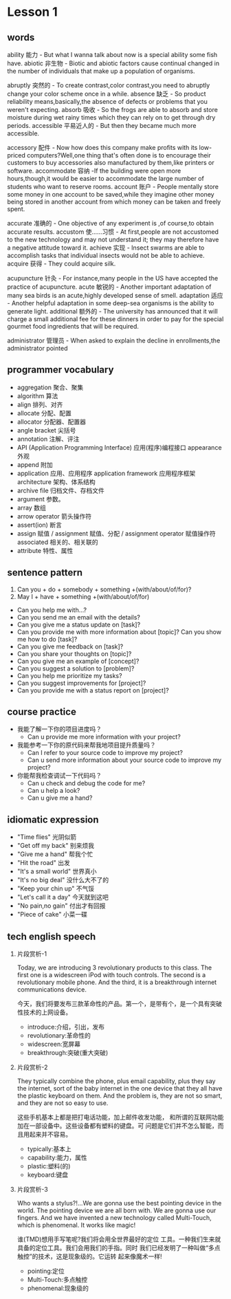 # Lesson 1

## words

ability 能力 - But what I wanna talk about now is a special ability some fish have.
abiotic 非生物 - Biotic and abiotic factors cause continual changed in the number of individuals that make up a population of organisms.

abruptly 突然的 - To create contrast,color contrast,you need to abruptly change your color scheme once in a while.
absence 缺乏 - So product reliability means,basically,the absence of defects or problems that you weren't expecting.
absorb 吸收 - So the frogs are able to absorb and store moisture during wet rainy times which they can rely on to get through dry periods.
accessible 平易近人的 - But then they became much more accessible.

accessory 配件 - Now how does this company make profits with its low-priced computers?Well,one thing that's often done is to encourage their customers to buy accessories also manufactured by them,like printers or software.
accommodate 容纳 -If the building were open more hours,though,it would be easier to accommodate the large number of students who want to reserve rooms.
account 账户 - People mentally store some money in one account to be saved,while they imagine other money being stored in another account from which money can be taken and freely spent.

accurate 准确的 - One objective of any experiment is ,of course,to obtain accurate results.
accustom 使……习惯 - At first,people are not accustomed to the new technology and may not understand it; they may therefore have a negative attitude toward it.
achieve 实现 - Insect swarms are able to accomplish tasks that individual insects would not be able to achieve.
acquire 获得 - They could acquire silk.

acupuncture 针灸 - For instance,many people in the US have accepted the practice of acupuncture.
acute 敏锐的 - Another important adaptation of many sea birds is an acute,highly developed sense of smell.
adaptation 适应 - Another helpful adaptation in some deep-sea organisms is the ability to generate light.
additional 额外的 - The university has announced that it will charge a small additional fee for these dinners in order to pay for the special gourmet food ingredients that will be required.

administrator 管理员 - When asked to explain the decline in enrollments,the administrator pointed

## programmer vocabulary

- aggregation 聚合、聚集
- algorithm 算法
- align 排列、对齐
- allocate 分配、配置
- allocator 分配器、配置器
- angle bracket 尖括号
- annotation 注解、评注
- API (Application Programming Interface) 应用(程序)编程接口 appearance 外观
- append 附加
- application 应用、应用程序 application framework 应用程序框架 architecture 架构、体系结构
- archive file 归档文件、存档文件
- argument 参数。
- array 数组
- arrow operator 箭头操作符
- assert(ion) 断言
- assign 赋值 / assignment 赋值、分配 / assignment operator 赋值操作符 associated 相关的、相关联的
- attribute 特性、属性

## sentence pattern

1. Can you + do + somebody + something +(with/about/of/for)?
2. May I + have + something +(with/about/of/for)

- Can you help me with...?
- Can you send me an email with the details?
- Can you give me a status update on [task]?
- Can you provide me with more information about [topic]? Can you show me how to do [task]?
- Can you give me feedback on [task]?
- Can you share your thoughts on [topic]?
- Can you give me an example of [concept]?
- Can you suggest a solution to [problem]?
- Can you help me prioritize my tasks?
- Can you suggest improvements for [project]?
- Can you provide me with a status report on [project]?

## course practice

- 我能了解一下你的项目进度吗？
  - Can u provide me more information with your project?
- 我能参考一下你的原代码来帮我地项目提升质量吗？
  - Can I refer to your source code to improve my project?
  - Can u send more information about your source code to improve my project?
- 你能帮我检查调试一下代码吗？
  - Can u check and debug the code for me?
  - Can u help a look?
  - Can u give me a hand?

## idiomatic expression

- "Time flies" 光阴似箭
- "Get off my back" 别来烦我
- "Give me a hand" 帮我个忙
- "Hit the road" 出发
- "It's a small world" 世界真小
- "It's no big deal" 没什么大不了的
- "Keep your chin up" 不气馁
- "Let's call it a day" 今天就到这吧
- "No pain,no gain" 付出才有回报
- "Piece of cake" 小菜一碟

## tech english speech

1. 片段赏析-1

   Today, we are introducing 3 revolutionary products to this class. The first one is a widescreen iPod with touch controls. The second is a revolutionary mobile phone. And the third, it is a breakthrough internet communications device.

   今天，我们将要发布三款革命性的产品。第一个，是带有个，是一个具有突破性技术的上网设备。

   - introduce:介绍，引出，发布
   - revolutionary:革命性的
   - widescreen:宽屏幕
   - breakthrough:突破(重大突破)

2. 片段赏析-2

   They typically combine the phone, plus email capability, plus they say the internet, sort of the baby internet in the one device that they all have the plastic keyboard on them. And the problem is, they are not so smart, and they are not so easy to use.

   这些手机基本上都是把打电话功能，加上邮件收发功能， 和所谓的互联网功能加在一部设备中。这些设备都有塑料的键盘。可 问题是它们并不怎么智能，而且用起来并不容易。

   - typically:基本上
   - capability:能力，属性
   - plastic:塑料(的)
   - keyboard:键盘

3. 片段赏析-3

   Who wants a stylus?!...We are gonna use the best pointing device in the world. The pointing device we are all born with. We are gonna use our fingers. And we have invented a new technology called Multi-Touch, which is phenomenal. It works like magic!

   谁(TMD)想用手写笔呢?我们将会用全世界最好的定位 工具。一种我们生来就具备的定位工具。我们会用我们的手指。同时 我们已经发明了一种叫做“多点触控”的技术，这是现象级的。它运转 起来像魔术一样!

   - pointing:定位
   - Multi-Touch:多点触控
   - phenomenal:现象级的
